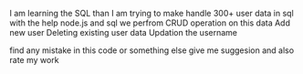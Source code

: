 I am learning the SQL than I am trying to make handle 300+ user data in sql
with the help node.js and sql 
we perfrom CRUD operation on this data
Add new user 
Deleting existing user data
Updation the username


find any mistake in this code or something else 
give me suggesion and also rate my work
